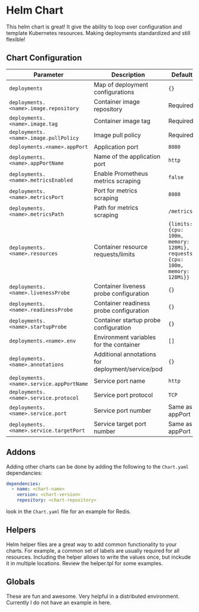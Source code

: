 # Helm Chart

This helm chart is great! It give the ability to loop over configuration and template Kubernetes resources. Making deployments standardized and still flexible!

## Chart Configuration

| Parameter | Description | Default |
|-----------|-------------|---------|
| `deployments` | Map of deployment configurations | `{}` |
| `deployments.<name>.image.repository` | Container image repository | Required |
| `deployments.<name>.image.tag` | Container image tag | Required |
| `deployments.<name>.image.pullPolicy` | Image pull policy | Required |  
| `deployments.<name>.appPort` | Application port | `8080` |
| `deployments.<name>.appPortName` | Name of the application port | `http` |
| `deployments.<name>.metricsEnabled` | Enable Prometheus metrics scraping | `false` |
| `deployments.<name>.metricsPort` | Port for metrics scraping | `8080` |
| `deployments.<name>.metricsPath` | Path for metrics scraping | `/metrics` |
| `deployments.<name>.resources` | Container resource requests/limits | `{limits: {cpu: 100m, memory: 128Mi}, requests: {cpu: 100m, memory: 128Mi}}` |
| `deployments.<name>.livenessProbe` | Container liveness probe configuration | `{}` |
| `deployments.<name>.readinessProbe` | Container readiness probe configuration | `{}` |
| `deployments.<name>.startupProbe` | Container startup probe configuration | `{}` |
| `deployments.<name>.env` | Environment variables for the container | `[]` |
| `deployments.<name>.annotations` | Additional annotations for deployment/service/pod | `{}` |
| `deployments.<name>.service.appPortName` | Service port name | `http` |
| `deployments.<name>.service.protocol` | Service port protocol | `TCP` |
| `deployments.<name>.service.port` | Service port number | Same as appPort |
| `deployments.<name>.service.targetPort` | Service target port number | Same as appPort |

## Addons

Adding other charts can be done by adding the following to the `Chart.yaml` dependancies:

```yaml
dependencies:
  - name: <chart-name>
    version: <chart-version>
    repository: <chart-repository>
```

look in the `Chart.yaml` file for an example for Redis. 

## Helpers

Helm helper files are a great way to add common functionality to your charts. For example, a common set of labels are usually required for all resources. Including the helper allows to write the values once, but inckude it in multiple locations. Review the helper.tpl for some examples.

## Globals

These are fun and awesome. Very helpful in a distributed environment. Currently I do not have an example in here.

